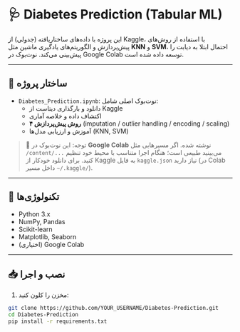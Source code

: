 # 🩺 Diabetes Prediction (Tabular ML)

این پروژه با داده‌های ساختاریافته (جدولی) از Kaggle، با استفاده از روش‌های پیش‌پردازش و الگوریتم‌های یادگیری ماشین مثل **KNN** و **SVM**، احتمال ابتلا به دیابت را پیش‌بینی می‌کند. نوت‌بوک در Google Colab توسعه داده شده است.

---

## 📂 ساختار پروژه
- `Diabetes_Prediction.ipynb`: نوت‌بوک اصلی شامل:
  - دانلود و بارگذاری دیتاست از Kaggle
  - اکتشاف داده و خلاصه آماری
  - **۴ روش پیش‌پردازش** (imputation / outlier handling / encoding / scaling)
  - آموزش و ارزیابی مدل‌ها (KNN, SVM)

> 📌 توجه: این نوت‌بوک در **Google Colab** نوشته شده. اگر مسیرهایی مثل `/content/...` می‌بینید طبیعی است؛ هنگام اجرا متناسب با محیط خود تنظیم کنید.
> برای دانلود خودکار از Kaggle به فایل `kaggle.json` نیاز دارید (در Colab داخل مسیر `~/.kaggle/`).

---

## 🧰 تکنولوژی‌ها
- Python 3.x
- NumPy, Pandas
- Scikit-learn
- Matplotlib, Seaborn
- (اختیاری) Google Colab

---


## 📥 نصب و اجرا
1. مخزن را کلون کنید:

```bash
git clone https://github.com/YOUR_USERNAME/Diabetes-Prediction.git
cd Diabetes-Prediction
pip install -r requirements.txt
```

